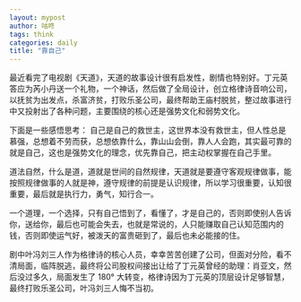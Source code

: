 ```yaml
---
layout: mypost
author: 咕咚
tags: think
categories: daily
title: "靠自己"
---
```


最近看完了电视剧《天道》，天道的故事设计很有启发性，剧情也特别好。丁元英答应为芮小丹送一个礼物，一个神话，然后做了全局设计，创立格律诗音响公司，以抚贫为出发点，杀富济贫，打败乐圣公司，最终帮助王庙村脱贫，整过故事进行中又投射出了各种问题，主要围绕的核心还是强势文化和弱势文化。

下面是一些感悟思考：
自己是自己的救世主，这世界本没有救世主，但人性总是慕强，总想着不劳而获，总想依靠什么，靠山山会倒，靠人人会跑，其实最可靠的就是自己，这也是强势文化的理念，优先靠自己，把主动权掌握在自己手里。

道法自然，什么是道，道就是世间的自然规律，天道就是要遵守客观规律做事，能按照规律做事的人就是神，遵守规律的前提是认识规律，所以学习很重要，认知很重要，最后就是执行力，勇气，知行合一。

一个道理，一个选择，只有自己悟到了，看懂了，才是自己的，否则即使别人告诉你，送给你，最后也可能会失去，也就是常说的，人只能赚取自己认知范围内的钱，否则即使运气好，被泼天的富贵砸到了，最后也未必能接的住。

剧中叶冯刘三人作为格律诗的核心人员，幸幸苦苦创建了公司，但面对分险，看不清局面，临阵脱逃，最终将公司股权间接出让给了丁元英曾经的助理：肖亚文，然后没过多久，局面发生了 180° 大转变，格律诗因为丁元英的顶层设计足够智慧，最终打败乐圣公司，叶冯刘三人悔不当初。